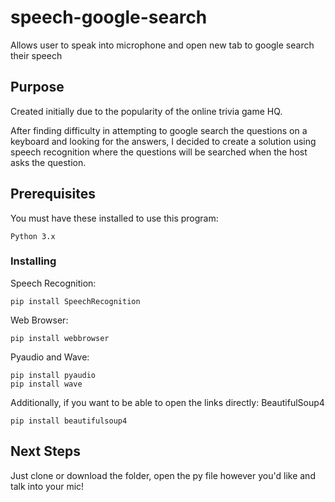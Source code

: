 # speech-google-search

Allows user to speak into microphone and open new tab to google search their speech  

## Purpose

Created initially due to the popularity of the online trivia game HQ. 

After finding difficulty in attempting to google search the questions on a keyboard and looking for the answers, I decided to create a solution using speech recognition where the questions will be searched when the host asks the question. 

## Prerequisites

You must have these installed to use this program:
```
Python 3.x
```
### Installing
Speech Recognition:
```
pip install SpeechRecognition
```
Web Browser:
```
pip install webbrowser
```
Pyaudio and Wave:
```
pip install pyaudio
pip install wave
```
Additionally, if you want to be able to open the links directly:
BeautifulSoup4
```
pip install beautifulsoup4
```
## Next Steps
Just clone or download the folder, open the py file however you'd like and talk into your mic!
